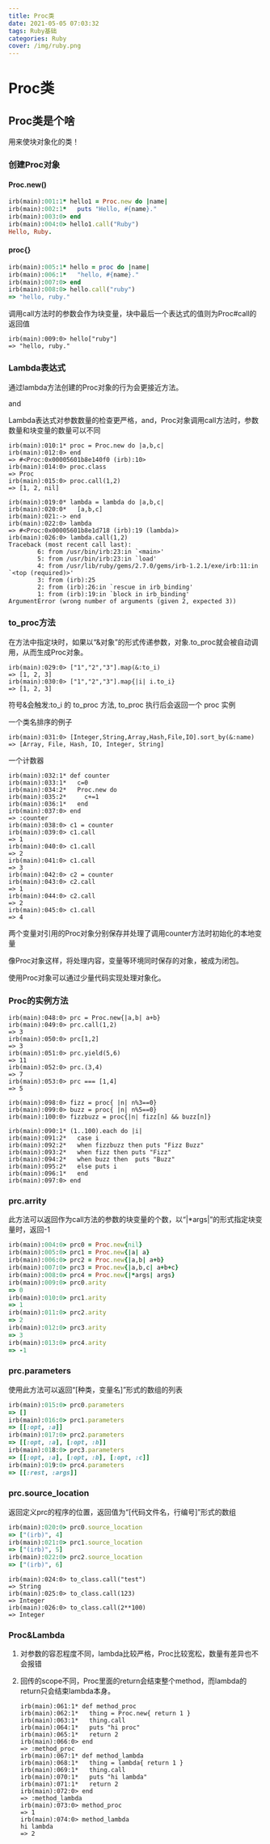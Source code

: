 ```yaml
---
title: Proc类
date: 2021-05-05 07:03:32
tags: Ruby基础
categories: Ruby
cover: /img/ruby.png
---
```


# Proc类

## Proc类是个啥

用来使块对象化的类！

### 创建Proc对象

#### Proc.new()

```Ruby
irb(main):001:1* hello1 = Proc.new do |name|
irb(main):002:1*   puts "Hello, #{name}."
irb(main):003:0> end
irb(main):004:0> hello1.call("Ruby")
Hello, Ruby.
```

#### proc{}

```ruby
irb(main):005:1* hello = proc do |name|
irb(main):006:1*   "hello, #{name}."
irb(main):007:0> end
irb(main):008:0> hello.call("ruby")
=> "hello, ruby."
```

调用call方法时的参数会作为块变量，块中最后一个表达式的值则为Proc#call的返回值

```shell
irb(main):009:0> hello["ruby"]
=> "hello, ruby."
```

### Lambda表达式

通过lambda方法创建的Proc对象的行为会更接近方法。

and

Lambda表达式对参数数量的检查更严格，and，Proc对象调用call方法时，参数数量和块变量的数量可以不同

```shell
irb(main):010:1* proc = Proc.new do |a,b,c|
irb(main):012:0> end
=> #<Proc:0x00005601b8e140f0 (irb):10>
irb(main):014:0> proc.class
=> Proc
irb(main):015:0> proc.call(1,2)
=> [1, 2, nil]

irb(main):019:0* lambda = lambda do |a,b,c|
irb(main):020:0*   [a,b,c]
irb(main):021:-> end
irb(main):022:0> lambda
=> #<Proc:0x00005601b8e1d718 (irb):19 (lambda)>
irb(main):026:0> lambda.call(1,2)
Traceback (most recent call last):
        6: from /usr/bin/irb:23:in `<main>'
        5: from /usr/bin/irb:23:in `load'
        4: from /usr/lib/ruby/gems/2.7.0/gems/irb-1.2.1/exe/irb:11:in `<top (required)>'
        3: from (irb):25
        2: from (irb):26:in `rescue in irb_binding'
        1: from (irb):19:in `block in irb_binding'
ArgumentError (wrong number of arguments (given 2, expected 3))

```

### to_proc方法

在方法中指定块时，如果以“&对象”的形式传递参数，对象.to_proc就会被自动调用，从而生成Proc对象。

```shell
irb(main):029:0> ["1","2","3"].map(&:to_i)
=> [1, 2, 3]
irb(main):030:0> ["1","2","3"].map{|i| i.to_i}
=> [1, 2, 3]
```

符号&会触发:to_i 的 to_proc 方法, to_proc 执行后会返回一个 proc 实例

一个类名排序的例子

```shell
irb(main):031:0> [Integer,String,Array,Hash,File,IO].sort_by(&:name)
=> [Array, File, Hash, IO, Integer, String]
```

一个计数器

```shell
irb(main):032:1* def counter
irb(main):033:1*   c=0
irb(main):034:2*   Proc.new do
irb(main):035:2*     c+=1
irb(main):036:1*   end
irb(main):037:0> end
=> :counter
irb(main):038:0> c1 = counter
irb(main):039:0> c1.call
=> 1
irb(main):040:0> c1.call
=> 2
irb(main):041:0> c1.call
=> 3
irb(main):042:0> c2 = counter
irb(main):043:0> c2.call
=> 1
irb(main):044:0> c2.call
=> 2
irb(main):045:0> c1.call
=> 4
```

两个变量对引用的Proc对象分别保存并处理了调用counter方法时初始化的本地变量

像Proc对象这样，将处理内容，变量等环境同时保存的对象，被成为闭包。

使用Proc对象可以通过少量代码实现处理对象化。

### Proc的实例方法

```shell
irb(main):048:0> prc = Proc.new{|a,b| a+b}
irb(main):049:0> prc.call(1,2)
=> 3
irb(main):050:0> prc[1,2]
=> 3
irb(main):051:0> prc.yield(5,6)
=> 11
irb(main):052:0> prc.(3,4)
=> 7
irb(main):053:0> prc === [1,4]
=> 5
```

```shell
irb(main):098:0> fizz = proc{ |n| n%3==0}
irb(main):099:0> buzz = proc{ |n| n%5==0}
irb(main):100:0> fizzbuzz = proc{|n| fizz[n] && buzz[n]}

irb(main):090:1* (1..100).each do |i|
irb(main):091:2*   case i
irb(main):092:2*   when fizzbuzz then puts "Fizz Buzz"
irb(main):093:2*   when fizz then puts "Fizz"
irb(main):094:2*   when buzz then  puts "Buzz"
irb(main):095:2*   else puts i
irb(main):096:1*   end
irb(main):097:0> end
```

### prc.arrity

此方法可以返回作为call方法的参数的块变量的个数，以“|*args|”的形式指定块变量时，返回-1

```ruby
irb(main):004:0> prc0 = Proc.new{nil}
irb(main):005:0> prc1 = Proc.new{|a| a}
irb(main):006:0> prc2 = Proc.new{|a,b| a+b}
irb(main):007:0> prc3 = Proc.new{|a,b,c| a+b+c}
irb(main):008:0> prc4 = Proc.new{|*args| args}
irb(main):009:0> prc0.arity
=> 0
irb(main):010:0> prc1.arity
=> 1
irb(main):011:0> prc2.arity
=> 2
irb(main):012:0> prc3.arity
=> 3
irb(main):013:0> prc4.arity
=> -1
```

### prc.parameters

使用此方法可以返回“[种类，变量名]”形式的数组的列表

```ruby
irb(main):015:0> prc0.parameters
=> []
irb(main):016:0> prc1.parameters
=> [[:opt, :a]]
irb(main):017:0> prc2.parameters
=> [[:opt, :a], [:opt, :b]]
irb(main):018:0> prc3.parameters
=> [[:opt, :a], [:opt, :b], [:opt, :c]]
irb(main):019:0> prc4.parameters
=> [[:rest, :args]]
```

### prc.source_location

返回定义prc的程序的位置，返回值为“[代码文件名，行编号]”形式的数组

```ruby
irb(main):020:0> prc0.source_location
=> ["(irb)", 4]
irb(main):021:0> prc1.source_location
=> ["(irb)", 5]
irb(main):022:0> prc2.source_location
=> ["(irb)", 6]
```

```shell
irb(main):024:0> to_class.call("test")
=> String
irb(main):025:0> to_class.call(123)
=> Integer
irb(main):026:0> to_class.call(2**100)
=> Integer
```



### Proc&Lambda

1. 对参数的容忍程度不同，lambda比较严格，Proc比较宽松，数量有差异也不会报错

2. 回传的scope不同，Proc里面的return会结束整个method，而lambda的return只会结束lambda本身。

   ```shell
   irb(main):061:1* def method_proc
   irb(main):062:1*   thing = Proc.new{ return 1 }
   irb(main):063:1*   thing.call
   irb(main):064:1*   puts "hi proc"
   irb(main):065:1*   return 2
   irb(main):066:0> end
   => :method_proc
   irb(main):067:1* def method_lambda
   irb(main):068:1*   thing = lambda{ return 1 }
   irb(main):069:1*   thing.call
   irb(main):070:1*   puts "hi lambda"
   irb(main):071:1*   return 2
   irb(main):072:0> end
   => :method_lambda
   irb(main):073:0> method_proc
   => 1
   irb(main):074:0> method_lambda
   hi lambda
   => 2
   ```

   